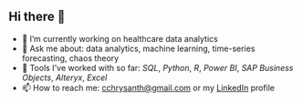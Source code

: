 ## Hi there 👋
- 🔭 I’m currently working on healthcare data analytics
- 💬 Ask me about: data analytics, machine learning, time-series forecasting, chaos theory
- 👯 Tools I've worked with so far: _SQL_, _Python_, _R_, _Power BI_, _SAP Business Objects_, _Alteryx_, _Excel_
- 📫 How to reach me: cchrysanth@gmail.com or my [LinkedIn](https://www.linkedin.com/in/cchrysanth/) profile
<!--
**frizchar/frizchar** is a ✨ _special_ ✨ repository because its `README.md` (this file) appears on your GitHub profile.

Here are some ideas to get you started:


- 🌱 I’m currently learning ...
- 👯 I’m looking to collaborate on ...
- 🤔 I’m looking for help with ...
-->
